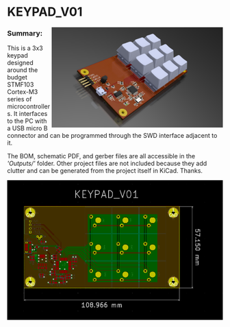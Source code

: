 # KEYPAD_V01
<img src="Outputs/Images/top.PNG" width=400 align=right>

### Summary: ###
  This is a 3x3 keypad designed around the budget STMF103 Cortex-M3 series of microcontrollers. 
  It interfaces to the PC with a USB micro B connector and can be programmed through the SWD interface adjacent to it.

  The BOM, schematic PDF, and gerber files are all accessible in the _'Outputs/'_ folder. 
  Other project files are not included because they add clutter and can be generated from the project itself in KiCad.
  Thanks.
  
  <img src="Outputs/Images/layers.PNG" width=800 align=center>
